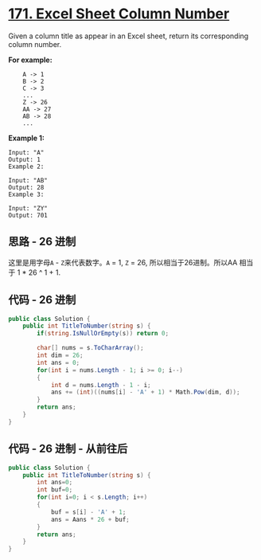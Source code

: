 # [171. Excel Sheet Column Number](https://leetcode.com/problems/excel-sheet-column-number/)

Given a column title as appear in an Excel sheet, return its corresponding column number.

**For example:**

```text
    A -> 1
    B -> 2
    C -> 3
    ...
    Z -> 26
    AA -> 27
    AB -> 28
    ...
```

**Example 1:**

```text
Input: "A"
Output: 1
Example 2:

Input: "AB"
Output: 28
Example 3:

Input: "ZY"
Output: 701
```

## 思路 - 26 进制

这里是用字母`A` - `Z`来代表数字。`A` = 1, `Z` = 26, 所以相当于26进制。所以AA 相当于 1 * 26 ^ 1 + 1.

## 代码 - 26 进制

```csharp
public class Solution {
    public int TitleToNumber(string s) {
        if(string.IsNullOrEmpty(s)) return 0;

        char[] nums = s.ToCharArray();
        int dim = 26;
        int ans = 0;
        for(int i = nums.Length - 1; i >= 0; i--)
        {
            int d = nums.Length - 1 - i;
            ans += (int)((nums[i] - 'A' + 1) * Math.Pow(dim, d));
        }
        return ans;
    }
}
```

## 代码 - 26 进制 - 从前往后

```csharp
public class Solution {
    public int TitleToNumber(string s) {
        int ans=0;
        int buf=0;
        for(int i=0; i < s.Length; i++)
        {
            buf = s[i] - 'A' + 1;
            ans = Aans * 26 + buf;
        }
        return ans;
    }
}
```
